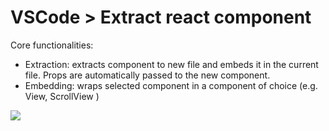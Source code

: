 # VSCode > Extract react component

Core functionalities:
- Extraction: extracts component to new file and embeds it in the current file. Props are automatically passed to the new component.
- Embedding: wraps selected component in a component of choice (e.g. View, ScrollView )


![](https://github.com/zucska/extract-component/blob/master/extract-component.gif)
